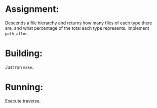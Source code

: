 # Assignment:

Descends a file hierarchy and returns how many files of each type there are,
and what percentage of the total each type represents. Implement `path_alloc`.

# Building:
Just run `make`.

# Running:
Execute traverse.
